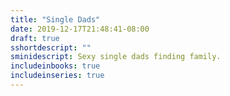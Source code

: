 ```yaml
---
title: "Single Dads"
date: 2019-12-17T21:48:41-08:00
draft: true
sshortdescript: ""
sminidescript: Sexy single dads finding family.
includeinbooks: true
includeinseries: true
---
```


